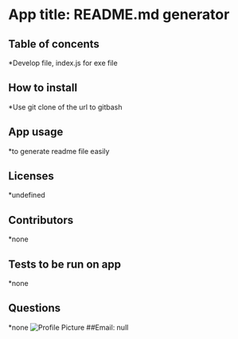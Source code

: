 # App title: README.md generator
## Table of concents
*Develop file, index.js for exe file
## How to install
*Use git clone of the url to gitbash
## App usage
*to generate readme file easily
## Licenses
*undefined
## Contributors
*none
## Tests to be run on app
*none
## Questions
*none
![Profile Picture](https://avatars3.githubusercontent.com/u/58324084?v=4)
##Email: null
